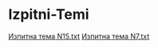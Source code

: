 # Izpitni-Temi
[Изпитна тема N15.txt](https://github.com/Manqka27/Izpitni-Temi/files/10856090/N15.txt)
[Изпитна тема N7.txt](https://github.com/Manqka27/Izpitni-Temi/files/10856091/N7.txt)
